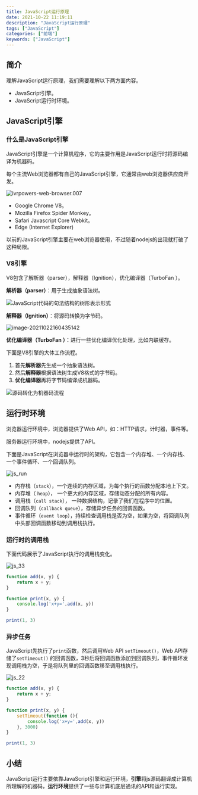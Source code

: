 ```yaml
---
title: JavaScript运行原理
date: 2021-10-22 11:19:11
description: "JavaScript运行原理"
tags: ["JavaScript"]
categories: ["前端"]
keywords: ["JavaScript"]
---
```


## 简介

理解JavaScript运行原理，我们需要理解以下两方面内容。

- JavaScript引擎。
- JavaScript运行时环境。



## JavaScript引擎

### 什么是JavaScript引擎

JavaScript引擎是一个计算机程序，它的主要作用是JavaScript运行时将源码编译为机器码。

每个主流Web浏览器都有自己的JavaScript引擎，它通常由web浏览器供应商开发。

![ivrpowers-web-browser.007](https://blogs-on.oss-cn-beijing.aliyuncs.com/imgs/ivrpowers-web-browser.007.jpeg)

- Google Chrome V8。
- Mozilla Firefox Spider Monkey。
- Safari Javascript Core Webkit。
- Edge (Internet Explorer)

以前的JavaScript引擎主要在web浏览器使用，不过随着nodejs的出现就打破了这种局限。



### V8引擎

 V8包含了解析器（parser），解释器（Ignition），优化编译器（TurboFan ）。

**解析器（parser）**：用于生成抽象语法树。







![JavaScript代码的句法结构的树形表示形式](https://blogs-on.oss-cn-beijing.aliyuncs.com/imgs/js_tree.jpeg)



**解释器（Ignition）**：将源码转换为字节码。

![image-20211022160435142](https://blogs-on.oss-cn-beijing.aliyuncs.com/imgs/image-20211022160435142.png)

**优化编译器（TurboFan ）**：进行一些优化编译优化处理，比如内联缓存。

 下面是V8引擎的大体工作流程。

1. 首先**解析器**先生成一个抽象语法树。
2. 然后**解释器**根据语法树生成V8格式的字节码。
3. **优化编译器**再将字节码编译成机器码。

![源码转化为机器码流程](https://blogs-on.oss-cn-beijing.aliyuncs.com/imgs/v8.jpeg)

## 运行时环境

浏览器运行环境中，浏览器提供了Web API，如：HTTP请求，计时器，事件等。

服务器运行环境中，nodejs提供了API。

下面是JavaScript在浏览器中运行时的架构，它包含一个内存堆、一个内存栈、一个事件循环、一个回调队列。

![js_run](https://blogs-on.oss-cn-beijing.aliyuncs.com/imgs/js_run.png)

- 内存栈（`stack`），一个连续的内存区域，为每个执行的函数分配本地上下文。
- 内存堆（ `heap`）， 一个更大的内存区域，存储动态分配的所有内容。
- 调用栈（`call stack`）， 一种数据结构，记录了我们在程序中的位置。
- 回调队列（`callback queue`），存储异步任务的回调函数。
- 事件循环（`event loop`），持续检查调用栈是否为空，如果为空，将回调队列中头部回调函数移动到调用栈执行。

### 运行时的调用栈

下面代码展示了JavaScript执行的调用栈变化。

![js_33](https://blogs-on.oss-cn-beijing.aliyuncs.com/imgs/js_33.gif)

```javascript
function add(x, y) {
    return x + y;
}

function print(x, y) {
    console.log('x+y=',add(x, y))
}

print(1, 3)
```



### 异步任务

JavaScript先执行了`print`函数，然后调用Web API `setTimeout()`，Web API存储了`setTimeout()` 的回调函数，3秒后将回调函数添加到回调队列，事件循环发现调用栈为空，于是将队列里的回调函数移至调用栈执行。

![js_22](https://blogs-on.oss-cn-beijing.aliyuncs.com/imgs/js_22.gif)

```javascript
function add(x, y) {
    return x + y;
}

function print(x, y) {
    setTimeout(function (){
        console.log('x+y=',add(x, y))
    }, 3000)
}

print(1, 3)

```



## 小结

JavaScript运行主要依靠JavaScript引擎和运行环境，**引擎**将js源码翻译成计算机所理解的机器码，**运行环境**提供了一些与计算机底层通讯的API和运行实现。
